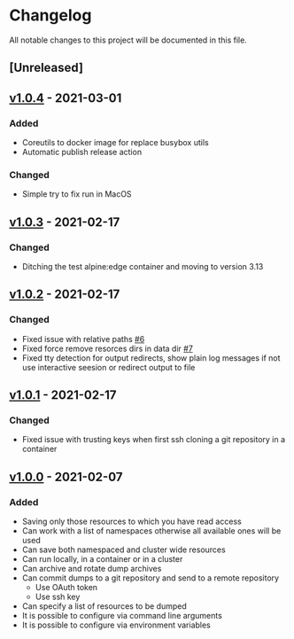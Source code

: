 # Changelog

All notable changes to this project will be documented in this file.

## [Unreleased]

## [v1.0.4](../../releases/tag/v1.0.4) - 2021-03-01

### Added

* Coreutils to docker image for replace busybox utils
* Automatic publish release action

### Changed

* Simple try to fix run in MacOS

## [v1.0.3](../../releases/tag/v1.0.3) - 2021-02-17

### Changed

* Ditching the test alpine:edge container and moving to version 3.13

## [v1.0.2](../../releases/tag/v1.0.2) - 2021-02-17

### Changed

* Fixed issue with relative paths [#6](../../issues/6)
* Fixed force remove resorces dirs in data dir [#7](../../issues/7)
* Fixed tty detection for output redirects, show plain log messages if not use
interactive seesion or redirect output to file
## [v1.0.1](../../releases/tag/v1.0.1) - 2021-02-17

### Changed

* Fixed issue with trusting keys when first ssh cloning a git repository
in a container
## [v1.0.0](/releases/tag/v1.0.0) - 2021-02-07

### Added

* Saving only those resources to which you have read access
* Can work with a list of namespaces otherwise all available ones will be used
* Can save both namespaced and cluster wide resources
* Can run locally, in a container or in a cluster
* Can archive and rotate dump archives
* Can commit dumps to a git repository and send to a remote repository
  * Use OAuth token
  * Use ssh key
* Can specify a list of resources to be dumped
* It is possible to configure via command line arguments
* It is possible to configure via environment variables
